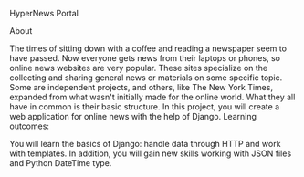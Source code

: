 HyperNews Portal

About

The times of sitting down with a coffee and reading a newspaper seem to have passed.
Now everyone gets news from their laptops or phones, so online news websites are
very popular. These sites specialize on the collecting and sharing general news or
materials on some specific topic. Some are independent projects, and others, like
The New York Times, expanded from what wasn't initially made for the online world.
What they all have in common is their basic structure. In this project, you will
create a web application for online news with the help of Django.
Learning outcomes:

You will learn the basics of Django: handle data through HTTP and work with templates. In addition, you will gain new skills working with JSON files and Python DateTime type.

